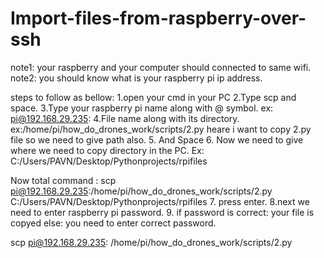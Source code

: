 # Import-files-from-raspberry-over-ssh
note1: your raspberry and your computer should connected to same wifi.
note2: you should know what is your raspberry pi ip address.

steps to follow as bellow:
  1.open your cmd in your PC
  2.Type scp and space.
  3.Type your raspberry pi name along with @ symbol.  ex: pi@192.168.29.235:
  4.File name along with its directory. ex:/home/pi/how_do_drones_work/scripts/2.py heare i want to copy 2.py file so we need to give path also. 
  5. And Space
  6. Now we need to give where we need to copy directory in the PC.  Ex: C:/Users/PAVN/Desktop/Pythonprojects/rpifiles

  Now total command : scp pi@192.168.29.235:/home/pi/how_do_drones_work/scripts/2.py C:/Users/PAVN/Desktop/Pythonprojects/rpifiles
  7. press enter.
  8.next we need to enter raspberry pi password.
  9. if password is correct:
         your file is copyed
    else:
        you need to enter correct password.

scp 
pi@192.168.29.235:
/home/pi/how_do_drones_work/scripts/2.py
